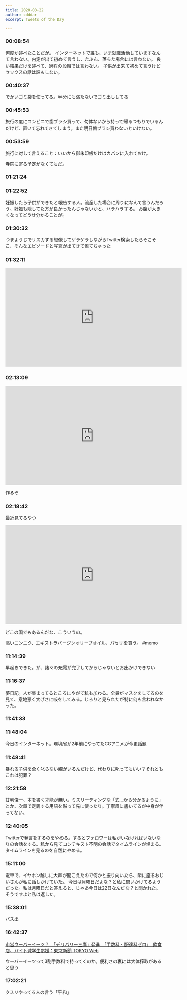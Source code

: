 ```yaml
---
title: 2020-08-22
author: cdddar
excerpt: Tweets of the Day

---
```


### 00:08:54

何度か述べたことだが。
インターネットで誰も、いま就職活動していますなんて言わない。内定が出て初めて言うし、たぶん、落ちた場合には言わない。
良い結果だけを述べて、過程の段階では言わない。
子供が出来て初めて言うけどセックスの話は誰もしない。

### 00:40:37

でかいゴミ袋を使ってる。半分にも満たないでゴミ出ししてる

### 00:45:53

旅行の度にコンビニで歯ブラシ買って、勿体ないから持って帰るつもりでいるんだけど、置いて忘れてきてしまう。また明日歯ブラシ買わないといけない。

### 00:53:59

旅行に対して言えること：いいから御朱印帳だけはカバンに入れておけ。

寺院に寄る予定がなくてもだ。

### 01:21:24

<blockquote class="twitter-tweet"><p lang="ja" dir="ltr"></p><a href="https://twitter.com/hatopopoko/status/1296801053975785476?ref_src=twsrc%5Etfw"></a></blockquote><script async src="https://platform.twitter.com/widgets.js" charset="utf-8"></script>

### 01:22:52

妊娠したら子供ができたと報告する人。流産した場合に周りになんて言うんだろう、妊娠も隠してた方が良かったんじゃないかと、ハラハラする。
お腹が大きくなってどうせ分かることが。

### 01:30:32

つまようじでリスカする想像してゲラゲラしながらTwitter検索したらそこそこ、そんなエピソードと写真が出てきて慌てちゃった

### 01:32:11

<iframe width="560" height="315" src="https://www.youtube.com/embed/e-nUnwzyg9Y" frameborder="0" allow="accelerometer; autoplay; encrypted-media; gyroscope; picture-in-picture" allowfullscreen></iframe>

### 02:13:09

<iframe width="560" height="315" src="https://www.youtube.com/embed/_CTF522x8II" frameborder="0" allow="accelerometer; autoplay; encrypted-media; gyroscope; picture-in-picture" allowfullscreen></iframe>

作るぞ

### 02:18:42

最近見てるやつ

<iframe width="560" height="315" src="https://www.youtube.com/embed/rVGstIQn32Y" frameborder="0" allow="accelerometer; autoplay; encrypted-media; gyroscope; picture-in-picture" allowfullscreen></iframe>

どこの国でもあるんだな、こういうの。

高いニンニク、エキストラバージンオリーブオイル、パセリを買う。 #memo

### 11:14:39

早起きできた。が、諸々の充電が完了してからじゃないとお出かけできない

### 11:16:37

夢日記。人が集まってるところにやがて私も加わる。全員がマスクをしてるのを見て、意地悪く大げさに咳をしてみる。じろりと見られたが特に何も言われなかった。

### 11:41:33

<blockquote class="twitter-tweet"><p lang="ja" dir="ltr"></p><a href="https://twitter.com/yunyan_s/status/1005425768539668480?ref_src=twsrc%5Etfw"></a></blockquote><script async src="https://platform.twitter.com/widgets.js" charset="utf-8"></script>

### 11:48:04

今日のインターネット。環境省が2年前にやってたCGアニメが今更話題

### 11:48:41

暴れる子供を全く叱らない親がいるんだけど、代わりに叱ってもいい？それともこれは犯罪？

### 12:21:58

甘利俊一、本を書く才能が無い。ミスリーディングな「式…から分かるように」とか、次章で定義する用語を黙って先に使ったり。丁寧風に書いてるが中身が伴ってない。

### 12:40:05

Twitterで発言をするのをやめる。するとフォロワーは私がいなければいないなりの会話をする。私から見てコンテキスト不明の会話でタイムラインが埋まる。タイムラインを見るのを自然にやめる。

### 15:11:00

電車で、イヤホン越しに大声が聞こえたので何かと振り向いたら、隣に座るおじいさんが私に話しかけていた。
今日は月曜日だよな？と私に問いかけてるようだった。私は月曜日だと答えると、じゃあ今日は22日なんだな？と聞かれた。そうですよと私は返した。

### 15:38:01

バス出

### 16:42:37

[市営ウーバーイーツ？　「デリバリー三鷹」発進　「手数料・配達料ゼロ」　飲食店、バイト減学生応援：東京新聞 TOKYO Web](https://www.tokyo-np.co.jp/amp/article/44332)

ウーバーイーツって3割手数料で持ってくのか。便利さの裏には大体搾取があると思う

### 17:02:21

クスリやってる人の言う「平和」
